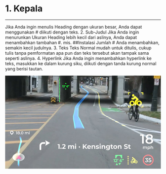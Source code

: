 # 1. Kepala
---                                    
Jika Anda ingin menulis Heading dengan ukuran besar, Anda dapat menggunakan # diikuti dengan teks.
2. Sub-Judul
Jika Anda ingin menurunkan Ukuran Heading lebih kecil dari aslinya, Anda dapat menambahkan tambahan #.
mis. ##Instalasi
Jumlah # Anda menambahkan, semakin kecil judulnya.
3. Teks
Teks Normal mudah untuk ditulis, cukup tulis tanpa pemformatan apa pun dan teks tersebut akan tampak sama seperti aslinya.
4. Hyperlink
Jika Anda ingin menambahkan hyperlink ke teks, masukkan ke dalam kurung siku, diikuti dengan tanda kurung normal yang berisi tautan.

<img src="image/gambar.jpg">